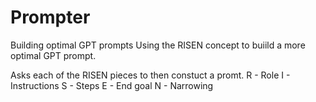 # Prompter
Building optimal GPT  prompts
Using the RISEN concept to buiild a more optimal GPT prompt.

Asks each of the RISEN pieces to then constuct a promt. 
R - Role
I - Instructions
S - Steps
E - End goal
N - Narrowing